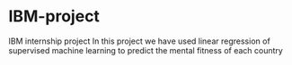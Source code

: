 # IBM-project
IBM internship project
In this project we have used linear regression of supervised machine learning to predict the mental fitness of each country
